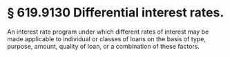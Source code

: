 # § 619.9130   Differential interest rates.

An interest rate program under which different rates of interest may be made applicable to individual or classes of loans on the basis of type, purpose, amount, quality of loan, or a combination of these factors. 




